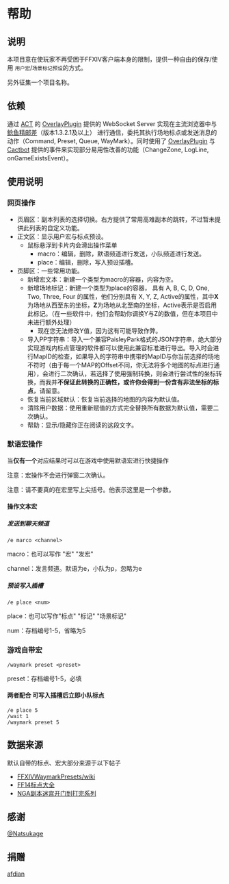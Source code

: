 # 帮助

## 说明

本项目意在使玩家不再受困于FFXIV客户端本身的限制，提供一种自由的保存/使用 `用户宏`/`场景标记预设`的方式。

另外征集一个项目名称。

## 依赖

通过 [ACT](https://advancedcombattraker.com/) 的 [OverlayPlugin](https://github.com/OverlayPlugin/OverlayPlugin) 提供的 WebSocket Server 实现在主流浏览器中与 [鲶鱼精邮差](https://github.com/Natsukage/PostNamazu/releases)（版本1.3.2.1及以上） 进行通信，委托其执行场地标点或发送消息的动作（Command, Preset, Queue, WayMark）。同时使用了 [OverlayPlugin](https://github.com/OverlayPlugin/OverlayPlugin) 与 [Cactbot](https://github.com/quisquous/cactbot) 提供的事件来实现部分易用性改善的功能（ChangeZone, LogLine, onGameExistsEvent）。

## 使用说明

### 网页操作

* 页眉区：副本列表的选择切换。右方提供了常用高难副本的跳转，不过暂未提供此列表的自定义功能。
* 正文区：显示用户宏与标点预设。
  * 鼠标悬浮到卡片内会滑出操作菜单
    * macro：编辑，删除，默语频道进行发送，小队频道进行发送。
    * place：编辑，删除，写入预设插槽。
* 页脚区：一些常用功能。
  * 新增宏文本：新建一个类型为macro的容器，内容为空。
  * 新增场地标记：新建一个类型为place的容器， 具有 A, B, C, D, One, Two, Three, Four 的属性，他们分别具有 X, Y, Z, Active的属性，其中**X**为场地从西至东的坐标，**Z**为场地从北至南的坐标，Active表示是否启用此标记。（在一些软件中，他们会帮助你调换Y与Z的数值，但在本项目中未进行额外处理）
    * 现在您无法修改Y值，因为这有可能导致作弊。
  * 导入PP字符串：导入一个兼容PaisleyPark格式的JSON字符串，绝大部分实现游戏内标点管理的软件都可以使用此兼容标准进行导出。导入时会进行MapID的检查，如果导入的字符串中携带的MapID与你当前选择的场地不符时（由于每一个MAP的Offset不同，你无法将多个地图的标点进行通用），会进行二次确认，若选择了使用强制转换，则会进行尝试性的坐标转换，而我并**不保证此转换的正确性，或许你会得到一份含有非法坐标的标点**，请留意。
  * 恢复当前区域默认：恢复当前选择的地图的内容为默认值。
  * 清除用户数据：使用重新赋值的方式完全替换所有数据为默认值，需要二次确认。
  * 帮助：显示/隐藏你正在阅读的这段文字。

### 默语宏操作

当**仅有一个**对应结果时可以在游戏中使用默语宏进行快捷操作

注意：宏操作不会进行弹窗二次确认。

注意：请不要真的在宏里写上尖括号。他表示这里是一个参数。

#### 操作文本宏

##### 发送到聊天频道

`/e marco <channel>`

macro：也可以写作 "宏" "发宏"

channel：发言频道。默语为e，小队为p，忽略为e

##### 预设写入插槽

`/e place <num>`

place：也可以写作"标点" "标记" "场景标记"

num：存档编号1-5，省略为5

### 游戏自带宏

`/waymark preset <preset>`

preset：存档编号1-5，必填

#### 两者配合 可写入插槽后立即小队标点

```plain
/e place 5
/wait 1
/waymark preset 5
```

## 数据来源

默认自带的标点、宏大部分来源于以下帖子

* [FFXIVWaymarkPresets/wiki](https://github.com/Em-Six/FFXIVWaymarkPresets/wiki)
* [FF14标点大全](https://docs.qq.com/sheet/DY0ttR2xQT1Vjc2V4?tab=BB08J2)
* [NGA副本迷宫开门到打完系列](https://nga.178.com/read.php?pid=369819381)

## 感谢

[@Natsukage](https://github.com/Natsukage)

## 捐赠

[afdian](https://afdian.net/a/Souma)
